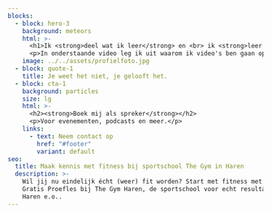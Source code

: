 ```yaml
---
blocks:
  - block: hero-3
    background: meteors
    html: >-
      <h1>Ik <strong>deel wat ik leer</strong> en <br> ik <strong>leer van wat ik deel</strong></h1>
      <p>In onderstaande video leg ik uit waarom ik video's ben gaan opnemen. Daar onder vind je de volgende video's.</p>
    image: ../../assets/profielfoto.jpg
  - block: quote-1
    title: Je weet het niet, je gelooft het.
  - block: cta-1
    background: particles
    size: lg
    html: >-
      <h2><strong>Boek mij als spreker</strong></h2>
      <p>Voor evenementen, podcasts en meer.</p>
    links:
      - text: Neem contact op
        href: "#footer"
        variant: default
seo:
  title: Maak kennis met fitness bij sportschool The Gym in Haren
  description: >-
    Wil jij nu eindelijk écht (weer) fit worden? Start met fitness met een
    Gratis Proefles bij The Gym Haren, de sportschool voor echt resultaat in
    Haren e.o..
---
```

